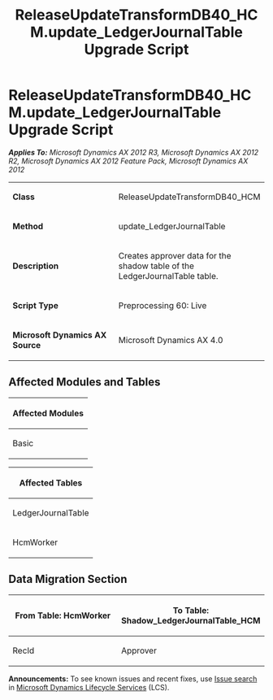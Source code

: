 ﻿---
title: ReleaseUpdateTransformDB40_HCM.update_LedgerJournalTable Upgrade Script
TOCTitle: ReleaseUpdateTransformDB40_HCM.update_LedgerJournalTable Upgrade Script
ms:assetid: 9f62d324-e8aa-7082-e078-965c0f887f5e
ms:mtpsurl: https://msdn.microsoft.com/en-us/library/JJ736676(v=AX.60)
ms:contentKeyID: 49710108
ms.date: 05/18/2015
mtps_version: v=AX.60
---

# ReleaseUpdateTransformDB40\_HCM.update\_LedgerJournalTable Upgrade Script 


_**Applies To:** Microsoft Dynamics AX 2012 R3, Microsoft Dynamics AX 2012 R2, Microsoft Dynamics AX 2012 Feature Pack, Microsoft Dynamics AX 2012_

<table>
<colgroup>
<col style="width: 50%" />
<col style="width: 50%" />
</colgroup>
<tbody>
<tr class="odd">
<td><p><strong>Class</strong></p></td>
<td><p>ReleaseUpdateTransformDB40_HCM</p></td>
</tr>
<tr class="even">
<td><p><strong>Method</strong></p></td>
<td><p>update_LedgerJournalTable</p></td>
</tr>
<tr class="odd">
<td><p><strong>Description</strong></p></td>
<td><p>Creates approver data for the shadow table of the LedgerJournalTable table.</p></td>
</tr>
<tr class="even">
<td><p><strong>Script Type</strong></p></td>
<td><p>Preprocessing 60: Live</p></td>
</tr>
<tr class="odd">
<td><p><strong>Microsoft Dynamics AX Source</strong></p></td>
<td><p>Microsoft Dynamics AX 4.0</p></td>
</tr>
</tbody>
</table>


## Affected Modules and Tables

<table>
<colgroup>
<col style="width: 100%" />
</colgroup>
<thead>
<tr class="header">
<th><p>Affected Modules</p></th>
</tr>
</thead>
<tbody>
<tr class="odd">
<td><p>Basic</p></td>
</tr>
</tbody>
</table>


<table>
<colgroup>
<col style="width: 100%" />
</colgroup>
<thead>
<tr class="header">
<th><p>Affected Tables</p></th>
</tr>
</thead>
<tbody>
<tr class="odd">
<td><p>LedgerJournalTable</p></td>
</tr>
<tr class="even">
<td><p>HcmWorker</p></td>
</tr>
</tbody>
</table>


## Data Migration Section

<table>
<colgroup>
<col style="width: 50%" />
<col style="width: 50%" />
</colgroup>
<thead>
<tr class="header">
<th><p>From Table: HcmWorker</p></th>
<th><p>To Table: Shadow_LedgerJournalTable_HCM</p></th>
</tr>
</thead>
<tbody>
<tr class="odd">
<td><p>RecId</p></td>
<td><p>Approver</p></td>
</tr>
</tbody>
</table>

  
**Announcements:** To see known issues and recent fixes, use [Issue search](http://go.microsoft.com/fwlink/?linkid=389258) in [Microsoft Dynamics Lifecycle Services](http://go.microsoft.com/fwlink/?linkid=306505) (LCS).

